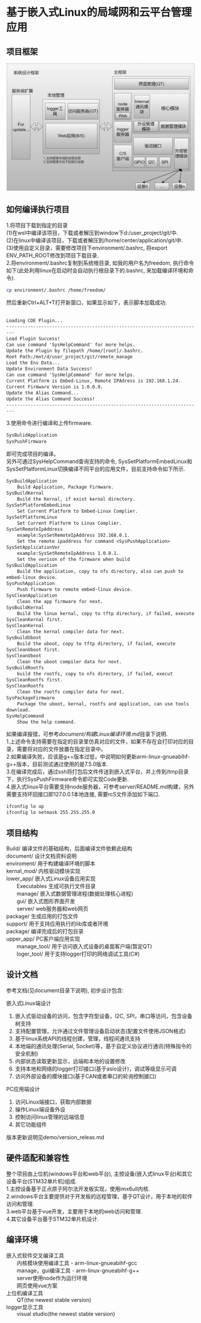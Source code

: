 # 基于嵌入式Linux的局域网和云平台管理应用

## 项目框架

![image](document/image/firmware.jpg)

## 如何编译执行项目
1.将项目下载到指定的目录  
(1)在wsl中编译该项目，下载或者解压到window下d:/user_project/git/中.<br/>
(2)在linux中编译该项目，下载或者解压到/home/center/application/git/中.<br/>
(3)使用自定义目录，需要修改项目下environment/.bashrc, 将export ENV_PATH_ROOT修改到项目下载目录.<br/>
2.将environment/.bashrc复制到系统根目录, 如我的用户名为freedom, 执行命令如下(此处利用linux在启动时会自动执行根目录下的.bashrc, 来加载编译环境和命令).<br/>
```bash
cp environment/.bashrc /home/freedom/
```
然后重新Ctrl+ALT+T打开新窗口，如果显示如下，表示脚本加载成功.<br/>
```

Loading CDE Plugin...
-------------------------------------------------------------------------
Load Plugin Success!
Can use command 'SysHelpCommand' for more helps.
Update the Plugin by filepath /home/[root]/.bashrc.
Root Path:/mnt/d/user_project/git/remote_manage
Load the Env Data...
Update Environment Data Success!
Can use command 'SysHelpCommand' for more helps.
Current Platform is Embed-Linux, Remote IPAdress is 192.168.1.24.
Current Firmware Version is 1.0.0.9.
Update the Alias Command...
Update the Alias Command Success!
-------------------------------------------------------------------------
```
3.使用命令进行编译和上传firmware.<br/>
```bash
SysBulidApplication
SysPushFirmware
```
即可完成项目的编译。<br/>
另外可通过SysHelpCommand查询支持的命令, SysSetPlatformEmbedLinux和SysSetPlatformLinux切换编译不同平台的应用文件，目前支持命令如下所示.<br/>
```
SysBuildApplication
    Build Application, Package Firmware.
SysBuildKernal
    Build the Kernal, if exist kernal directory.
SysSetPlatformEmbedLinux
    Set Current Platform to Embed-Linux Complier.
SysSetPlatformLinux
    Set Current Platform to Linux Complier.
SysSetRemoteIpAddress
    example:SysSetRemoteIpAddress 192.168.0.1.
    Set the remote ipaddress for command <SysPushApplication>
SysSetApplicationVer
    example:SysSetRemoteIpAddress 1.0.0.1.
    Set the verison of the firmware when build
SysBuildApplication
    Build the application, copy to nfs directory, also can push to embed-linux device.
SysPushApplication
    Push firmware to remote embed-linux device.
SysCleanApplication
    Clean the app firmware for next.
SysBuildKernal
    Build the linux kernal, copy to tftp directory, if failed, execute SysCleanKernal first.
SysCleanKernal
    Clean the kernal compiler data for next.
SysBuildUboot
    Build the uboot, copy to tftp directory, if failed, execute SysCleanUboot first.
SysCleanUboot
    Clean the uboot compiler data for next.
SysBuildRootfs
    build the rootfs, copy to nfs directory, if failed, execut SysCleanRootfs first.
SysCleanRootfs
    Clean the rootfs compiler data for next.
SysPackageFirmware
    Package the uboot, kernal, rootfs and application, can use tools download.
SysHelpCommand
    Show the help command.
```
如果编译报错，可参考*document/构建Linux编译环境.md*目录下说明.<br/>
1.上述命令支持需要在指定的目录里仿真对应的文件，如果不存在会打印对应的目录，需要将对应的文件放置在指定目录中。<br/>
2.如果编译失败，应该是g++版本过低，中说明如何更新arm-linux-gnueabihf-g++版本，目前测试通过使用的是7.5.0版本.<br/>
3.在编译完成后，通过ssh将打包后文件传送到嵌入式平台，并上传到/tmp目录下，执行SysPushFirmware命令即可实现Code更新.<br/>
4.嵌入式linux平台需要支持node服务器，可参考server/README.md构建，另外需要支持环回接口即127.0.0.1本地连接, 需要rcS文件添加如下端口.<br/>

```bash
ifconfig lo up
ifconfig lo netmask 255.255.255.0
```

## 项目结构

Build/              编译文件的基础结构，后面编译文件依赖此结构<br/>
document/           设计文档资料说明<br/>
enviroment/         用于构建编译环境的脚本<br/>
kernal_mod/         内核驱动模块实现<br/>
lower_app/          嵌入式Linux设备应用实现<br/>
&emsp;&emsp;Executables     生成可执行文件目录<br/>
&emsp;&emsp;manage/         嵌入式数据管理进程(数据处理核心进程)<br/>
&emsp;&emsp;gui/            嵌入式图形界面开发<br/>
&emsp;&emsp;server/         web服务器和web网页<br/>
package/            生成应用的打包文件<br/>
support/            用于支持应用执行的lib库或者环境<br/>
package/            编译完成后的打包目录<br/>
upper_app/          PC客户端应用实现<br/>
&emsp;&emsp;manage_tool/         用于访问嵌入式设备的桌面客户端(暂定QT)<br/>
&emsp;&emsp;loger_tool/     用于支持logger打印的网络调试工具(C#)<br/>

## 设计文档

参考文档(见document目录下说明), 初步设计包含:<br/>

嵌入式Linux端设计<br/>

1. 嵌入式驱动设备的访问，包含字符型设备，I2C, SPI，串口等访问，包含设备树支持<br/>
2. 支持配置管理，允许通过文件管理设备启动状态(配置文件使用JSON格式)<br/>
3. 基于linux系统API的线程创建，管理，线程间通讯支持<br/>
4. 本地端的通讯处理(Serial, Socket)等，基于自定义协议进行通讯(特殊指令的安全机制)<br/>
5. 内部状态读取更新显示，远端和本地的设置修改<br/>
6. 支持本地和网络的logger打印接口(基于asio设计)，调试等级显示可调<br/>
7. 访问外部设备的模块接口(基于CAN或者串口的轮询控制接口)<br/>

PC应用端设计<br/>

1. 访问Linux端接口，获取内部数据<br/>
2. 操作Linux端设备外设<br/>
3. 控制访问linux管理的远端信息<br/>
4. 其它功能组件<br/>

版本更新说明见demo/version_releas.md<br/>

## 硬件适配和兼容性

整个项目由上位机(windows平台和web平台), 主控设备(嵌入式linux平台)和其它设备平台(STM32单片机)组成.<br/>
1.主控设备基于正点原子阿尔法开发板实现，使用imx6ull内核.<br/>
2.windows平台主要提供对于开发板的远程管理，基于QT设计，用于本地的软件访问和管理.<br/>
3.web平台基于vue开发，主要用于本地的web访问和管理.<br/>
4.其它设备平台基于STM32单片机设计.<br/>

## 编译环境

嵌入式软件交叉编译工具<br/>
&emsp;&emsp;内核模块使用编译工具 - arm-linux-gnueabihf-gcc<br/>
&emsp;&emsp;manage，gui编译工具 - arm-linux-gnueabihf-g++<br/>
&emsp;&emsp;server使用node作为运行环境<br/>
&emsp;&emsp;网页使用vue方案<br/>
上位机编译工具<br/>
&emsp;&emsp;QT(the newest stable version)<br/>
logger显示工具<br/>
&emsp;&emsp;visual studio(the newest stable version)<br/>